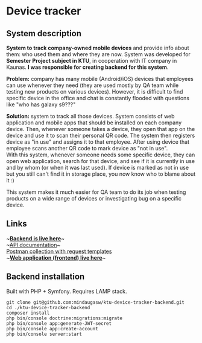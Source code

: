 
# Device tracker

## System description
**System to track company-owned mobile devices** and provide info about them: who used them and where they are now. System was developed for **Semester Project subject in KTU**, in cooperation with IT company in Kaunas. **I was responsible for creating backend for this system**.

**Problem:** company has many mobile (Android/iOS) devices that employees can use whenever they need (they are used mostly by QA team while testing new products on various devices). However, it is difficult to find specific device in the office and chat is constantly flooded with questions like "who has galaxy s9???"

**Solution:** system to track  all those devices. System consists of web application and mobile apps that should be installed on each company device. Then, whenever someone takes a device, they open that app on the device and use it to scan their personal QR code. The system then registers device as "in use" and assigns it to that employee. After using device that employee scans another QR code to mark device as "not in use".  
With this system, whenever someone needs some specific device, they can open web application, search for that device, and see if it is currently in use and by whom (or when it was last used). If device is marked as not in use but you still can't find it in storage place, you now know who to blame about it :)

This system makes it much easier for QA team to do its job when testing products on a wide range of devices or investigating bug on a specific device.

## Links
~[**Backend is live here**](http://devicetracker-env.sgxpxxsehq.eu-central-1.elasticbeanstalk.com/)~  
~[API documentation](http://devicetracker-env.sgxpxxsehq.eu-central-1.elasticbeanstalk.com/api/docs)~  
[Postman collection with request templates](https://www.getpostman.com/collections/ccf99da1ba8281ccd4b7)  
~[**Web application (frontend) live here**](http://tommoc1.stud.if.ktu.lt/)~  

## Backend installation
Built with PHP + Symfony. Requires LAMP stack. 
```
git clone git@github.com:mindaugasw/ktu-device-tracker-backend.git
cd ./ktu-device-tracker-backend
composer install
php bin/console doctrine:migrations:migrate
php bin/console app:generate-JWT-secret
php bin/console app:create-account
php bin/console server:start
```
